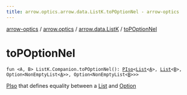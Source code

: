 ```yaml
---
title: arrow.optics.arrow.data.ListK.toPOptionNel - arrow-optics
---
```


[arrow-optics](../../index.html) / [arrow.optics](../index.html) / [arrow.data.ListK](index.html) / [toPOptionNel](./to-p-option-nel.html)

# toPOptionNel

`fun <A, B> ListK.Companion.toPOptionNel(): `[`PIso`](../-p-iso/index.html)`<`[`List`](https://kotlinlang.org/api/latest/jvm/stdlib/kotlin.collections/-list/index.html)`<`[`A`](to-p-option-nel.html#A)`>, `[`List`](https://kotlinlang.org/api/latest/jvm/stdlib/kotlin.collections/-list/index.html)`<`[`B`](to-p-option-nel.html#B)`>, Option<NonEmptyList<`[`A`](to-p-option-nel.html#A)`>>, Option<NonEmptyList<`[`B`](to-p-option-nel.html#B)`>>>`

[PIso](../-p-iso/index.html) that defines equality between a [List](https://kotlinlang.org/api/latest/jvm/stdlib/kotlin.collections/-list/index.html) and [Option](#)

